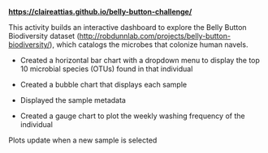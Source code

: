 **https://claireattias.github.io/belly-button-challenge/**

This activity builds an interactive dashboard to explore the Belly Button Biodiversity dataset (http://robdunnlab.com/projects/belly-button-biodiversity/), which catalogs the microbes that colonize human navels.

- Created a horizontal bar chart with a dropdown menu to display the top 10 microbial species (OTUs) found in that individual

- Created a bubble chart that displays each sample 

- Displayed the sample metadata

- Created a gauge chart to plot the weekly washing frequency of the individual
 
Plots update when a new sample is selected

